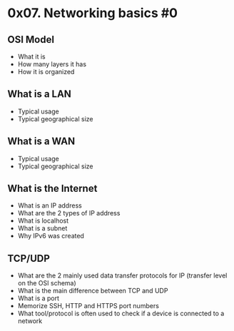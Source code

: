 # 0x07. Networking basics #0

## OSI Model

<ul>
<li>What it is</li>
<li>How many layers it has</li>
<li>How it is organized</li>
</ul>

## What is a LAN

<ul>
<li>Typical usage</li>
<li>Typical geographical size</li>
</ul>

## What is a WAN

<ul>
<li>Typical usage</li>
<li>Typical geographical size</li>
</ul>

## What is the Internet

<ul>
<li>What is an IP address</li>
<li>What are the 2 types of IP address</li>
<li>What is localhost</li>
<li>What is a subnet</li>
<li>Why IPv6 was created</li>
</ul>

## TCP/UDP

<ul>
<li>What are the 2 mainly used data transfer protocols for IP (transfer level on the OSI schema)</li>
<li>What is the main difference between TCP and UDP</li>
<li>What is a port</li>
<li>Memorize SSH, HTTP and HTTPS port numbers</li>
<li>What tool/protocol is often used to check if a device is connected to a network</li>
</ul>

